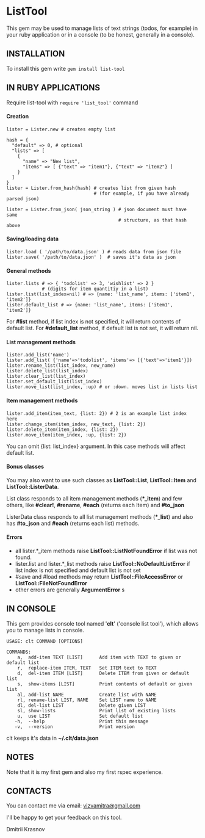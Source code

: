 # ListTool

This gem may be used to manage lists of text strings (todos, for example) in your ruby application or in a console (to be honest, generally in a console).

## INSTALLATION

To install this gem write `gem install list-tool`

## IN RUBY APPLICATIONS

Require list-tool with `require 'list_tool'` command

#### Creation

    lister = Lister.new # creates empty list

    hash = {
      "default" => 0, # optional
      "lists" => [ 
        {
          "name" => "New list",
          "items" => [ {"text" => "item1"}, {"text" => "item2"} ]
        }
      ]
    }
    lister = Lister.from_hash(hash) # creates list from given hash
                                    # (for example, if you have already parsed json)

    lister = Lister.from_json( json_string ) # json document must have same
                                             # structure, as that hash above

#### Saving/loading data

    lister.load ( '/path/to/data.json' ) # reads data from json file
    lister.save( '/path/to/data.json' )  # saves it's data as json

#### General methods

    lister.lists # => { 'todolist' => 3, 'wishlist' => 2 }
                 # (digits for item quantitiy in a list)
    lister.list(list_index=nil) # => {name: 'list_name', items: ['item1', 'item2']}
    lister.default_list # => {name: 'list_name', items: ['item1', 'item2']}

For **#list** method, if list index is not specified, it will return contents of default list.
For **#default_list** method, if default list is not set, it will return nil.

#### List management methods

    lister.add_list('name')
    lister.add_list( {'name'=>'todolist', 'items'=> [{'text'=>'item1'}])
    lister.rename_list(list_index, new_name)
    lister.delete_list(list_index)
    lister.clear_list(list_index)
    lister.set_default_list(list_index)
    lister.move_list(list_index, :up) # or :down. moves list in lists list

#### Item management methods

    lister.add_item(item_text, {list: 2}) # 2 is an example list index here
    lister.change_item(item_index, new_text, {list: 2})
    lister.delete_item(item_index, {list: 2})
    lister.move_item(item_index, :up, {list: 2})

You can omit {list: list_index} argument. In this case methods will affect default list.

#### Bonus classes

You may also want to use such classes as **ListTool::List**, **ListTool::Item** and **ListTool::ListerData**.

List class responds to all item management methods (**\*\_item**) and few others, like **#clear!**, **#rename**, **#each** (returns each Item) and **#to_json**

ListerData class responds to all list management methods (**\*\_list**) and also has **#to_json** and **#each** (returns each list) methods.

#### Errors

- all lister.\*_item methods raise **ListTool::ListNotFoundError** if list was not found.
- lister.list and lister.\*_list methods raise **ListTool::NoDefaultListError** if list index is not specified and default list is not set
- #save and #load methods may return **ListTool::FileAccessError** or **ListTool::FileNotFoundError**
- other errors are generally **ArgumentError** s

## IN CONSOLE

This gem provides console tool named '**clt**' ('console list tool'), which allows you to manage lists in console.

    USAGE: clt COMMAND [OPTIONS]

    COMMANDS:
        a,  add-item TEXT [LIST]      Add item with TEXT to given or default list
        r,  replace-item ITEM, TEXT   Set ITEM text to TEXT
        d,  del-item ITEM [LIST]      Delete ITEM from given or default list
        s,  show-items [LIST]         Print contents of default or given list
        al, add-list NAME             Create list with NAME
        rl, rename-list LIST, NAME    Set LIST name to NAME
        dl, del-list LIST             Delete given LIST
        sl, show-lists                Print list of existing lists
        u,  use LIST                  Set default list
       -h,  --help                    Print this message
       -v,  --version                 Print version

clt keeps it's data in **~/.clt/data.json**

## NOTES

Note that it is my first gem and also my first rspec experience.

## CONTACTS

You can contact me via email: vizvamitra@gmail.com

I'll be happy to get your feedback on this tool.

Dmitrii Krasnov
